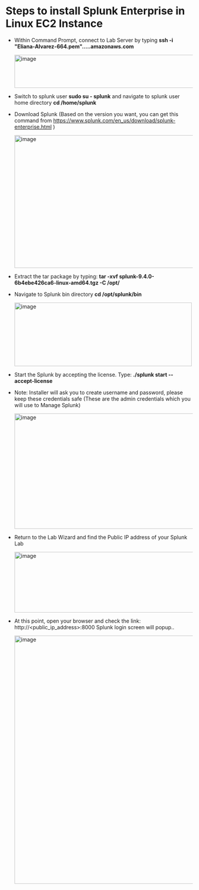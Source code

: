 # Steps to install Splunk Enterprise in Linux EC2 Instance

* Within Command Prompt, connect to Lab Server by typing **ssh -i "Eliana-Alvarez-664.pem".....amazonaws.com**

  <img width="960" height="89" alt="image" src="https://github.com/user-attachments/assets/c6fcbb5c-c18d-4b09-afa3-46c13867ba34" />

* Switch to splunk user **sudo su - splunk** and navigate to splunk user home directory **cd /home/splunk**

* Download Splunk (Based on the version you want, you can get this command from https://www.splunk.com/en_us/download/splunk-enterprise.html )

  <img width="957" height="357" alt="image" src="https://github.com/user-attachments/assets/f3cdb9d9-331b-4f83-9204-98457cb31064" />
  
* Extract the tar package by typing: **tar -xvf splunk-9.4.0-6b4ebe426ca6-linux-amd64.tgz -C /opt/**
* Navigate to Splunk bin directory **cd /opt/splunk/bin**

  <img width="477" height="171" alt="image" src="https://github.com/user-attachments/assets/f741e6c9-51fb-49ac-ad36-dda76a2272c6" />

* Start the Splunk by accepting the license. Type: **./splunk start --accept-license**
* Note: Installer will ask you to create username and password, please keep these credentials safe (These are the admin credentials which you will use to Manage Splunk)

    <img width="959" height="310" alt="image" src="https://github.com/user-attachments/assets/48cfc092-7637-4d9c-8dcf-f91e49b1edbf" />

* Return to the Lab Wizard and find the Public IP address of your Splunk Lab
 
    <img width="1865" height="163" alt="image" src="https://github.com/user-attachments/assets/efc82955-3222-4bb4-9f6c-97ddc9a0d293" />

* At this point, open your browser and check the link: http://<public_ip_address>:8000
Splunk login screen will popup..

  <img width="1902" height="667" alt="image" src="https://github.com/user-attachments/assets/f91324ba-b650-4c27-86d9-b9d352da67f4" />



